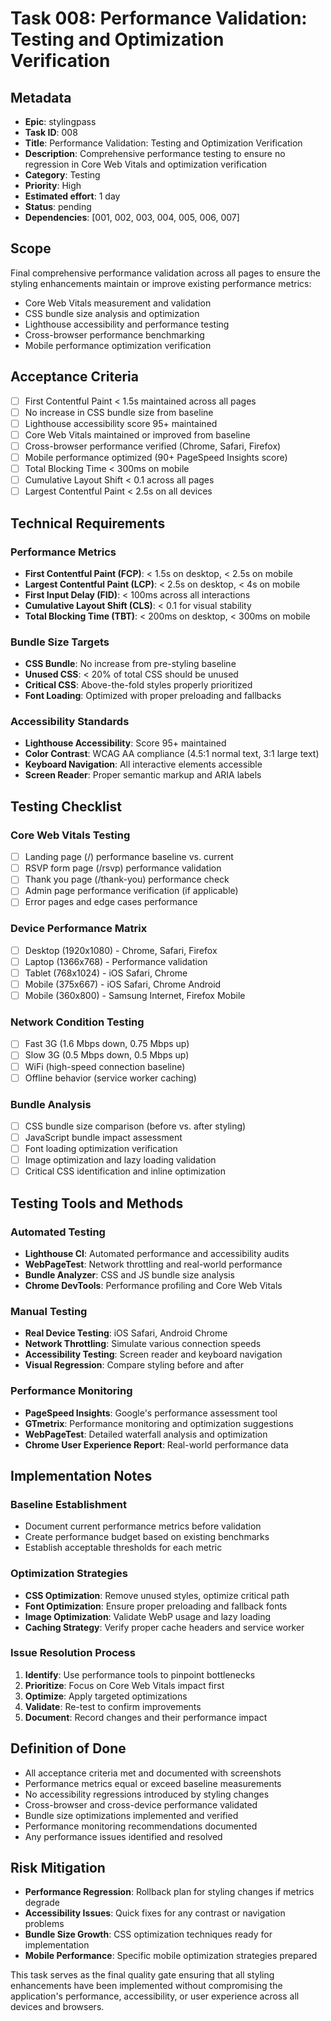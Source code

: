 # Task 008: Performance Validation: Testing and Optimization Verification

## Metadata
- **Epic**: stylingpass
- **Task ID**: 008
- **Title**: Performance Validation: Testing and Optimization Verification
- **Description**: Comprehensive performance testing to ensure no regression in Core Web Vitals and optimization verification
- **Category**: Testing
- **Priority**: High
- **Estimated effort**: 1 day
- **Status**: pending
- **Dependencies**: [001, 002, 003, 004, 005, 006, 007]

## Scope
Final comprehensive performance validation across all pages to ensure the styling enhancements maintain or improve existing performance metrics:
- Core Web Vitals measurement and validation
- CSS bundle size analysis and optimization
- Lighthouse accessibility and performance testing
- Cross-browser performance benchmarking
- Mobile performance optimization verification

## Acceptance Criteria
- [ ] First Contentful Paint < 1.5s maintained across all pages
- [ ] No increase in CSS bundle size from baseline
- [ ] Lighthouse accessibility score 95+ maintained
- [ ] Core Web Vitals maintained or improved from baseline
- [ ] Cross-browser performance verified (Chrome, Safari, Firefox)
- [ ] Mobile performance optimized (90+ PageSpeed Insights score)
- [ ] Total Blocking Time < 300ms on mobile
- [ ] Cumulative Layout Shift < 0.1 across all pages
- [ ] Largest Contentful Paint < 2.5s on all devices

## Technical Requirements

### Performance Metrics
- **First Contentful Paint (FCP)**: < 1.5s on desktop, < 2.5s on mobile
- **Largest Contentful Paint (LCP)**: < 2.5s on desktop, < 4s on mobile
- **First Input Delay (FID)**: < 100ms across all interactions
- **Cumulative Layout Shift (CLS)**: < 0.1 for visual stability
- **Total Blocking Time (TBT)**: < 200ms on desktop, < 300ms on mobile

### Bundle Size Targets
- **CSS Bundle**: No increase from pre-styling baseline
- **Unused CSS**: < 20% of total CSS should be unused
- **Critical CSS**: Above-the-fold styles properly prioritized
- **Font Loading**: Optimized with proper preloading and fallbacks

### Accessibility Standards
- **Lighthouse Accessibility**: Score 95+ maintained
- **Color Contrast**: WCAG AA compliance (4.5:1 normal text, 3:1 large text)
- **Keyboard Navigation**: All interactive elements accessible
- **Screen Reader**: Proper semantic markup and ARIA labels

## Testing Checklist

### Core Web Vitals Testing
- [ ] Landing page (/) performance baseline vs. current
- [ ] RSVP form page (/rsvp) performance validation
- [ ] Thank you page (/thank-you) performance check
- [ ] Admin page performance verification (if applicable)
- [ ] Error pages and edge cases performance

### Device Performance Matrix
- [ ] Desktop (1920x1080) - Chrome, Safari, Firefox
- [ ] Laptop (1366x768) - Performance validation
- [ ] Tablet (768x1024) - iOS Safari, Chrome
- [ ] Mobile (375x667) - iOS Safari, Chrome Android
- [ ] Mobile (360x800) - Samsung Internet, Firefox Mobile

### Network Condition Testing
- [ ] Fast 3G (1.6 Mbps down, 0.75 Mbps up)
- [ ] Slow 3G (0.5 Mbps down, 0.5 Mbps up)
- [ ] WiFi (high-speed connection baseline)
- [ ] Offline behavior (service worker caching)

### Bundle Analysis
- [ ] CSS bundle size comparison (before vs. after styling)
- [ ] JavaScript bundle impact assessment
- [ ] Font loading optimization verification
- [ ] Image optimization and lazy loading validation
- [ ] Critical CSS identification and inline optimization

## Testing Tools and Methods

### Automated Testing
- **Lighthouse CI**: Automated performance and accessibility audits
- **WebPageTest**: Network throttling and real-world performance
- **Bundle Analyzer**: CSS and JS bundle size analysis
- **Chrome DevTools**: Performance profiling and Core Web Vitals

### Manual Testing
- **Real Device Testing**: iOS Safari, Android Chrome
- **Network Throttling**: Simulate various connection speeds
- **Accessibility Testing**: Screen reader and keyboard navigation
- **Visual Regression**: Compare styling before and after

### Performance Monitoring
- **PageSpeed Insights**: Google's performance assessment tool
- **GTmetrix**: Performance monitoring and optimization suggestions
- **WebPageTest**: Detailed waterfall analysis and optimization
- **Chrome User Experience Report**: Real-world performance data

## Implementation Notes

### Baseline Establishment
- Document current performance metrics before validation
- Create performance budget based on existing benchmarks
- Establish acceptable thresholds for each metric

### Optimization Strategies
- **CSS Optimization**: Remove unused styles, optimize critical path
- **Font Optimization**: Ensure proper preloading and fallback fonts
- **Image Optimization**: Validate WebP usage and lazy loading
- **Caching Strategy**: Verify proper cache headers and service worker

### Issue Resolution Process
1. **Identify**: Use performance tools to pinpoint bottlenecks
2. **Prioritize**: Focus on Core Web Vitals impact first
3. **Optimize**: Apply targeted optimizations
4. **Validate**: Re-test to confirm improvements
5. **Document**: Record changes and their performance impact

## Definition of Done
- All acceptance criteria met and documented with screenshots
- Performance metrics equal or exceed baseline measurements
- No accessibility regressions introduced by styling changes
- Cross-browser and cross-device performance validated
- Bundle size optimizations implemented and verified
- Performance monitoring recommendations documented
- Any performance issues identified and resolved

## Risk Mitigation
- **Performance Regression**: Rollback plan for styling changes if metrics degrade
- **Accessibility Issues**: Quick fixes for any contrast or navigation problems
- **Bundle Size Growth**: CSS optimization techniques ready for implementation
- **Mobile Performance**: Specific mobile optimization strategies prepared

This task serves as the final quality gate ensuring that all styling enhancements have been implemented without compromising the application's performance, accessibility, or user experience across all devices and browsers.